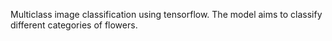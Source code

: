 Multiclass image classification using tensorflow. The model aims to classify different categories of flowers.
